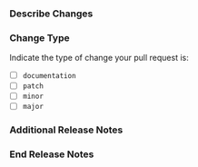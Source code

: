 ### Describe Changes

### Change Type

Indicate the type of change your pull request is:

- [ ] `documentation`
- [ ] `patch`
- [ ] `minor`
- [ ] `major`

### Additional Release Notes

### End Release Notes
